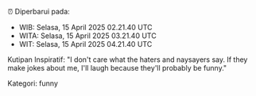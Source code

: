 ⏰ Diperbarui pada:
- WIB: Selasa, 15 April 2025 02.21.40 UTC
- WITA: Selasa, 15 April 2025 03.21.40 UTC
- WIT: Selasa, 15 April 2025 04.21.40 UTC

Kutipan Inspiratif:
"I don't care what the haters and naysayers say. If they make jokes about me, I'll laugh because they'll probably be funny."


Kategori: funny

